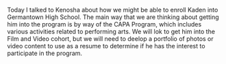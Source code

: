 Today I talked to Kenosha about how we might be able to enroll Kaden into Germantown High School. The main way that we are thinking about getting him into the program is by way of the CAPA Program,
which includes various activities related to performing arts. We will lok to get him into the Film and Video cohort, but we will need to deelop a portfolio of photos 
or video content to use as a resume to determine if he has the interest to participate in the program.



